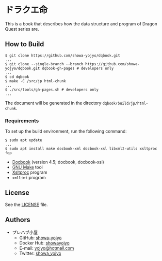 # ドラクエ命

This is a book that describes how the data structure and program of Dragon Quest
series are.

## How to Build

```console
$ git clone https://github.com/showa-yojyo/dqbook.git
...
$ git clone --single-branch --branch https://github.com/showa-yojyo/dqbook.git dqbook-gh-pages # developers only
...
$ cd dqbook
$ make -C /src/jp html-chunk
...
$ ./src/tools/gh-pages.sh # developers only
...
```

The document will be generated in the directory `dqbook/build/jp/html-chunk`.

### Requirements

To set up the build environment, run the following command:

```console
$ sudo apt update
...
$ sudo apt install make docbook-xml docbook-xsl libxml2-utils xsltproc fop
```

* [Docbook][1] (version 4.5; docbook, docbook-xsl)
* [GNU Make][2] tool
* [Xsltproc][3] program
* `xmllint` program

## License

See the [LICENSE](./LICENSE) file.

## Authors

* プレハブ小屋
  * GitHub: [showa-yojyo](https://github.com/showa-yojyo/)
  * Docker Hub: [showayojyo](https://hub.docker.com/u/showayojyo)
  * E-mail: <yojyo@hotmail.com>
  * Twitter: [showa_yojyo](https://twitter.com/showa_yojyo)

[1]: http://www.docbook.org/ "Docbook"
[2]: https://www.gnu.org/software/make/ "GNU Make"
[3]: http://xmlsoft.org/XSLT/xsltproc2.html "xsltproc"

